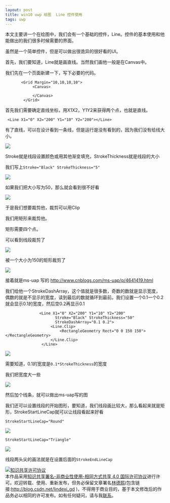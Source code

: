 ```yaml
---
layout: post
title: win10 uwp 绘图  Line 控件使用
tags: uwp
---
```


本文主要讲一个在绘图中，我们会有一个基础的控件，Line。控件的基本使用和他能做出的我们很多时候需要的界面。

<!--more-->

虽然是一个简单控件，但是可以做出很诡异的很好看的UI。

首先，我们要知道，Line就是画直线。当然我们画他一般是在Canvas中。

我们先在一个页面新建一下，写下必要的代码。

```
       <Grid Margin="10,10,10,10">
            <Canvas>
                
            </Canvas>
        </Grid>

```

首先我们需要确定直线坐标，用X1X2，Y1Y2来获得两个点，也就是直线。


```
 <Line X1="0" X2="200" Y1="10" Y2="200"></Line>

```

有了直线，可以在设计看到一条线，但是运行是没有看到的，因为我们没有给线大小。

![](http://7xqpl8.com1.z0.glb.clouddn.com/3d1cee81-4688-4db3-80d6-14ea8c9ce64c20161125145232.jpg)

Stroke就是线段设置颜色或用其他渐变填充，StrokeThickness就是线段的大小

我们写上`Stroke="Black" StrokeThickness="5"`

![](http://7xqpl8.com1.z0.glb.clouddn.com/a6d555d5-766d-4ca9-83d6-51270fdaac952016112515218.jpg)

如果我们把大小写为50，那么就会看到很不好看

![](http://7xqpl8.com1.z0.glb.clouddn.com/a6d555d5-766d-4ca9-83d6-51270fdaac952016112515413.jpg)

于是我们想要裁剪他，裁剪可以用Clip

我们用矩形来裁剪他。

矩形需要四个点。

可以看到线段裁剪了

![](http://7xqpl8.com1.z0.glb.clouddn.com/a6d555d5-766d-4ca9-83d6-51270fdaac952016112515727.jpg)

被一个大小为150的矩形裁剪了

![](http://7xqpl8.com1.z0.glb.clouddn.com/a6d555d5-766d-4ca9-83d6-51270fdaac952016112515828.jpg)

接着就是ms-uap 写的 http://www.cnblogs.com/ms-uap/p/4641419.html

我们给他一个StrokeDashArray，这个值就是很多数，奇数的数就是显示宽度，偶数的就是不显示的宽度，读到最后的数就循环到最前。我们设置一个0.1一个0.2就会显示0.1的宽度，然后空0.2再显示0.1

```
               <Line X1="0" X2="200" Y1="10" Y2="200"
                      Stroke="Black" StrokeThickness="50"
                      StrokeDashArray="0.1 0.2">
                    <Line.Clip>
                        <RectangleGeometry Rect="0 0 150 150"></RectangleGeometry>
                    </Line.Clip>
                </Line>
```

![](http://7xqpl8.com1.z0.glb.clouddn.com/a6d555d5-766d-4ca9-83d6-51270fdaac9520161125151239.jpg)

需要知道，0.1的宽度是`0.1*StrokeThickness`的宽度

我们把宽度大一些

![](http://7xqpl8.com1.z0.glb.clouddn.com/a6d555d5-766d-4ca9-83d6-51270fdaac9520161125151552.jpg)

然后加个线条，就可以做出ms-uap写的图

我们还可以设置线段的开始图形，要知道，我们线段画比较大，那么看起来就是矩形，StrokeStartLineCap就可以让线段看起来好看

```
StrokeStartLineCap="Round"
```

![](http://7xqpl8.com1.z0.glb.clouddn.com/a6d555d5-766d-4ca9-83d6-51270fdaac9520161125151939.jpg)

```
StrokeStartLineCap="Triangle"
```

![](http://7xqpl8.com1.z0.glb.clouddn.com/a6d555d5-766d-4ca9-83d6-51270fdaac952016112515214.jpg)

线段两头尖的画法就是在设置后面的`StrokeEndLineCap`

 <a rel="license" href="http://creativecommons.org/licenses/by-nc-sa/4.0/"><img alt="知识共享许可协议" style="border-width:0" src="https://i.creativecommons.org/l/by-nc-sa/4.0/88x31.png" /></a><br />本作品采用<a rel="license" href="http://creativecommons.org/licenses/by-nc-sa/4.0/">知识共享署名-非商业性使用-相同方式共享 4.0 国际许可协议</a>进行许可。欢迎转载、使用、重新发布，但务必保留文章署名[林德熙](http://blog.csdn.net/lindexi_gd)(包含链接:http://blog.csdn.net/lindexi_gd )，不得用于商业目的，基于本文修改后的作品务必以相同的许可发布。如有任何疑问，请与我[联系](mailto:lindexi_gd@163.com)。






